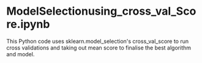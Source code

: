 # ModelSelectionusing_cross_val_Score.ipynb
This Python code uses sklearn.model_selection's cross_val_score to run cross validations and taking out mean score to finalise the best algorithm and model.
